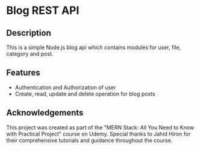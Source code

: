 # Blog REST API

## Description
This is a simple Node.js blog api which contains modules for user, file, category and post.

## Features
- Authentication and Authorization of user
- Create, read, update and delete operation for blog posts

## Acknowledgements
This project was created as part of the "MERN Stack: All You Need to Know with Practical Project" course on Udemy. Special thanks to Jahid Hiron for their comprehensive tutorials and guidance throughout the course.
